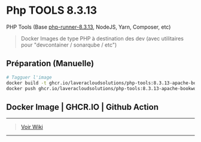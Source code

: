 # Php TOOLS 8.3.13

PHP Tools (Base [php-runner-8.3.13](https://github.com/laveracloudsolutions/php-runner-8.3.13), NodeJS, Yarn, Composer, etc)

> Docker Images de type PHP à destination des dev (avec utilitaires pour "devcontainer / sonarqube / etc") 

## Préparation (Manuelle)

```bash
# Tagguer l'image
docker build -t ghcr.io/laveracloudsolutions/php-tools:8.3.13-apache-bookworm .
docker push ghcr.io/laveracloudsolutions/php-tools:8.3.13-apache-bookworm
```

## Docker Image | GHCR.IO | Github Action
___
> [Voir Wiki](https://dev.azure.com/petrolavera/ArchitectureApplicative/_wiki/wikis/Architecture%20applicative/340/Images-Docker-(-GitHub))
___